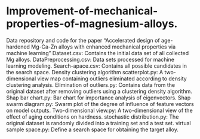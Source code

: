 # Improvement-of-mechanical-properties-of-magnesium-alloys.
Data repository and code for the paper “Accelerated design of age-hardened Mg-Ca-Zn alloys with enhanced mechanical properties via machine learning” 
Dataset.csv: Contains the initial data set of all collected Mg alloys. DataPreprocessing.csv: Data sets processed for machine learning modeling. Search-apace.csv: Contains all possible candidates in the search space. Density clustering algorithm scatterplot.py: A two-dimensional view map containing outliers eliminated according to density clustering analysis. Elimination of outliers.py: Contains data from the original dataset after removing outliers using a clustering density algorithm. Shap bar chart.py: Bar chart for importance analysis of eigenvectors. Shap swarm diagram.py: Swarm plot of the degree of influence of feature vectors on model outputs. Two-dimensional view.py: A two-dimensional view of the effect of aging conditions on hardness. stochastic distribution.py: The original dataset is randomly divided into a training set and a test set. virtual sample space.py: Define a search space for obtaining the target alloy.
